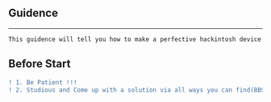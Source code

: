## Guidence
***
```This guidence will tell you how to make a perfective hackintosh device```
## Before Start
```diff
! 1. Be Patient !!!
! 2. Studious and Come up with a solution via all ways you can find(BBS,YouTxxe etc.)
```